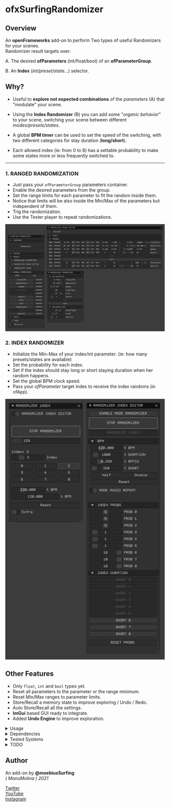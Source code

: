 # ofxSurfingRandomizer

## Overview
An **openFrameworks** add-on to perform Two types of useful Randomizers for your scenes.  
Randomizer result targets over:  

A. The desired **ofParameters** (int/float/bool) of an **ofParameterGroup**.  

B. An **Index** (_int/preset/state..._) selector.  

## Why?

  - Useful to **explore not expected combinations** of the _parameters_ (A) that "modulate" your scene.  

  - Using the **Index Randomizer** (B) you can add some "_organic behavior_" to your scene, switching your scene between different _modes/presets/states_.  

  - A global **BPM timer** can be used to set the speed of the switching, with two different categories for stay duration (**long/short**).  

  - Each allowed index (ie: from 0 to 8) has a settable probability to make some states more or less frequently switched to. 

--------------------------

### 1. RANGED RANDOMIZATION 
* Just pass your ```ofParameterGroup``` parameters container.
* Enable the desired parameters from the group.
* Set the range limits for each parameter to fit the random inside them.
* Notice that limits will be also inside the Min/Max of the parameters but independent of them.
* Trig the randomization.
* Use the Tester player to repeat randomizations.

![image](/readme_images/Capture.PNG?raw=true "image")  

### 2. INDEX RANDOMIZER 
* Initialize the Min-Max of your index/int parameter. (ie: how many presets/states are available)
* Set the probability for each index.
* Set if the index should stay long or short staying duration when her random happens.
* Set the global BPM clock speed.
* Pass your *ofParameter<int>* target index to receive the index randoms (in ofApp).

![image](/readme_images/Capture2.PNG?raw=true "image")  

## Other Features
- Only ```float```, ```int``` and ```bool``` types yet.
- Reset all parameters to the parameter or the range minimum.
- Reset Min/Max ranges to parameter limits.
- Store/Recall a memory state to improve exploring / Undo / Redo.
- Auto Store/Recall all the settings.
- **ImGui** based GUI ready to integrate.
- Added **Undo Engine** to improve exploration.

<details>
  <summary>Usage</summary>
  <p>

**ofApp.h**
```.cpp
#include "ofxSurfingRandomizer.h"

ofxSurfingRandomizer randomizer;

// A. Params
ofParameterGroup params; // group container
ofParameter<float> lineWidth;
ofParameter<float> separation;
ofParameter<float> speed;
ofParameter<int> amount;
ofParameter<int> shapeType;

// B. Index
ofParameter<int> index{ "index", 0, 0, 8 };
ofEventListener listenerIndex;
```

**ofApp.cpp**
```.cpp
void ofApp::setup() 
{
  params.setName("paramsGroup");
  params.add(lineWidth.set("lineWidth", 0.5, 0.0, 1.0));
  params.add(separation.set("separation", 50.0, 1.0, 100.0));
  params.add(speed.set("speed", 0.5, 0.0, 1.0));
  params.add(amount.set("amount", 1, 1, 10));
  params.add(speed.set("shapeType", 0, 0, 3));

  // Setup
  randomizer.setup(params); // A
  randomizer.setTarget(index); // B

  // Lambda callback: 
  // To be notified when the randomized index changed.
  //--------------------------------------------------------------
  listenerIndex = index.newListener([this](int &i) {
    ofLogNotice("ofApp") << "Index: " << i;
  });
}
```
  </p>
</details>

<details>
  <summary>Dependencies</summary>
  <p>

Clone these add-ons and include into the **OF PROJECT GENERATOR**:
* [ofxImGui](https://github.com/Daandelange/ofxImGui/). [_FORK from @**Daandelange**_]  
* [ofxImGuiSurfing](https://github.com/moebiussurfing/ofxImGuiSurfing/) 
* [ofxSurfingHelpers](https://github.com/moebiussurfing/ofxSurfingHelpers)  
* [ofxSurfingUndoHelper](https://github.com/moebiussurfing/ofxSurfingUndoHelper/) [_Optional. Can be disabled_]  
* [ofxUndo](https://github.com/moebiussurfing/ofxUndo) [_Optional. Can be disabled_]  
* [ofxWindowApp](https://github.com/moebiussurfing/ofxWindowApp). [_Only for some examples_]  
  </p>
</details>

<details>
  <summary>Tested Systems</summary>
  <p>

  - **Windows 10** / **VS 2017** / **OF ~0.11**
  </p>
</details>

<details>
  <summary>TODO</summary>
  <p>

* Add more types: 2D/3D vectors and colors. Using templates [?] ...  
  </p>
</details>

## Author
An add-on by **@moebiusSurfing**  
*( ManuMolina ) 2021*  

[Twitter](https://twitter.com/moebiussurfing/)  
[YouTube](https://www.youtube.com/channel/UCzUw96_wjmNxyIoFXf84hQg)  
[Instagram](https://www.instagram.com/moebiussurfing/)  

